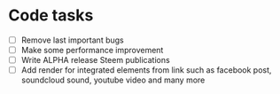 # Code tasks

* [ ] Remove last important bugs
* [ ] Make some performance improvement
* [ ] Write ALPHA release Steem publications
* [ ] Add render for integrated elements from link such as facebook post, soundcloud sound, youtube video and many more
